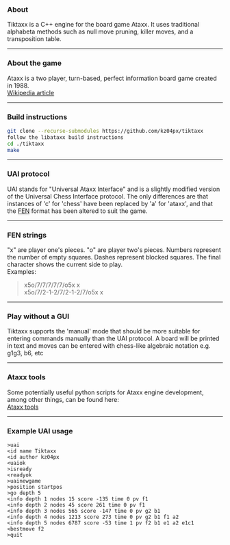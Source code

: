 ### About
Tiktaxx is a C++ engine for the board game Ataxx. It uses traditional alphabeta methods such as null move pruning, killer moves, and a transposition table.

---
### About the game
Ataxx is a two player, turn-based, perfect information board game created in 1988.<br/>
[Wikipedia article](https://en.wikipedia.org/wiki/Ataxx)

---
### Build instructions
```bash
git clone --recurse-submodules https://github.com/kz04px/tiktaxx
follow the libataxx build instructions
cd ./tiktaxx
make
```

---
### UAI protocol
UAI stands for "Universal Ataxx Interface" and is a slightly modified version of the Universal Chess Interface protocol.
The only differences are that instances of 'c' for 'chess' have been replaced by 'a' for 'ataxx', and that the [FEN](https://en.wikipedia.org/wiki/Forsyth–Edwards_Notation) format has been altered to suit the game.

---
### FEN strings
"x" are player one's pieces. "o" are player two's pieces. Numbers represent the number of empty squares. Dashes represent blocked squares. The final character shows the current side to play.<br/>
Examples:
>x5o/7/7/7/7/7/o5x x<br/>
>x5o/7/2-1-2/7/2-1-2/7/o5x x

---
### Play without a GUI
Tiktaxx supports the 'manual' mode that should be more suitable for entering commands manually than the UAI protocol.
A board will be printed in text and moves can be entered with chess-like algebraic notation e.g. g1g3, b6, etc

---
### Ataxx tools
Some potentially useful python scripts for Ataxx engine development, among other things, can be found here:<br/>
[Ataxx tools](https://github.com/kz04px/ataxx-tools)

---
### Example UAI usage
```
>uai
<id name Tiktaxx
<id author kz04px
<uaiok
>isready
<readyok
>uainewgame
>position startpos
>go depth 5
<info depth 1 nodes 15 score -135 time 0 pv f1
<info depth 2 nodes 45 score 261 time 0 pv f1
<info depth 3 nodes 565 score -147 time 0 pv g2 b1
<info depth 4 nodes 1213 score 273 time 0 pv g2 b1 f1 a2
<info depth 5 nodes 6787 score -53 time 1 pv f2 b1 e1 a2 e1c1
<bestmove f2
>quit
```
